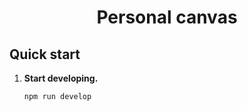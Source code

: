 
<h1 align="center">
  Personal canvas
</h1>

## Quick start


1.  **Start developing.**


    ```shell
    npm run develop
    ```
